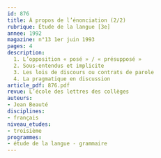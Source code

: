 ```yaml
---
id: 876
title: À propos de l’énonciation (2/2)
rubrique: Étude de la langue [3e]
annee: 1992
magazine: n°13 1er juin 1993
pages: 4
description: 
  1. L’opposition « posé » / « présupposé »
  2. Sous-entendus et implicite
  3. Les lois de discours ou contrats de parole
  4. La pragmatique en discussion
article_pdf: 876.pdf
revue: L’école des lettres des collèges
auteurs:
- Jean Beauté
disciplines:
- français
niveau_etudes:
- troisième
programmes:
- étude de la langue - grammaire
---
```


